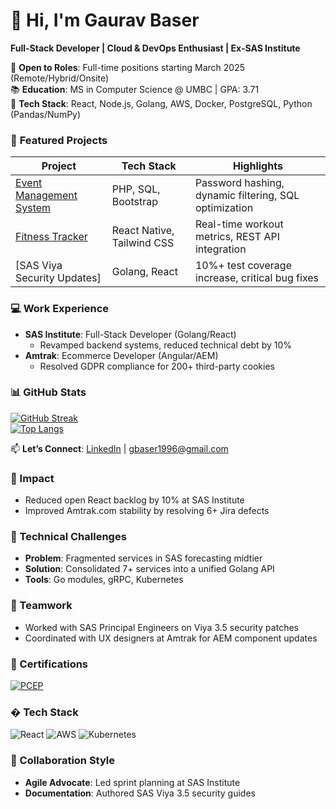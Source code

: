 # 👋 Hi, I'm Gaurav Baser  
**Full-Stack Developer | Cloud & DevOps Enthusiast | Ex-SAS Institute**  

💼 **Open to Roles**: Full-time positions starting March 2025 (Remote/Hybrid/Onsite)  
📚 **Education**: MS in Computer Science @ UMBC | GPA: 3.71  
🔧 **Tech Stack**: React, Node.js, Golang, AWS, Docker, PostgreSQL, Python (Pandas/NumPy)  

### 🚀 **Featured Projects**  
| Project | Tech Stack | Highlights |  
|---------|------------|------------|  
| [Event Management System](https://github.com/gaurav34-dev/Event-Management-System) | PHP, SQL, Bootstrap | Password hashing, dynamic filtering, SQL optimization |  
| [Fitness Tracker](https://github.com/gaurav34-dev/fitness-project)| React Native, Tailwind CSS | Real-time workout metrics, REST API integration |  
| [SAS Viya Security Updates] | Golang, React | 10%+ test coverage increase, critical bug fixes |  

### 💻 **Work Experience**  
- **SAS Institute**: Full-Stack Developer (Golang/React)  
  - Revamped backend systems, reduced technical debt by 10%  
- **Amtrak**: Ecommerce Developer (Angular/AEM)  
  - Resolved GDPR compliance for 200+ third-party cookies  

### 📊 **GitHub Stats**  
[![GitHub Streak](https://streak-stats.demolab.com?user=gaurav34-dev&theme=dark)](https://git.io/streak-stats)  
[![Top Langs](https://github-readme-stats.vercel.app/api/top-langs/?username=gaurav34-dev&layout=compact&theme=vision-friendly-dark)](https://github.com/gaurav34-dev)

📫 **Let’s Connect**: [LinkedIn](https://www.linkedin.com/in/gaurav-baser-920757355/) | gbaser1996@gmail.com 

### 🎯 Impact  
- Reduced open React backlog by 10% at SAS Institute  
- Improved Amtrak.com stability by resolving 6+ Jira defects 

### 🔧 Technical Challenges  
- **Problem**: Fragmented services in SAS forecasting midtier  
- **Solution**: Consolidated 7+ services into a unified Golang API  
- **Tools**: Go modules, gRPC, Kubernetes 

### 👥 Teamwork  
- Worked with SAS Principal Engineers on Viya 3.5 security patches  
- Coordinated with UX designers at Amtrak for AEM component updates 

### 📜 Certifications  
[![PCEP](https://img.shields.io/badge/Python-PCEP%20Certified-yellow)](https://www.credly.com/badges/45e0ecd5-026c-4dcb-bce0-814f112831af)  

### �️ Tech Stack  
![React](https://img.shields.io/badge/-React-61DAFB?logo=react&logoColor=black)
![AWS](https://img.shields.io/badge/AWS-232F3E?logo=amazon-aws)
![Kubernetes](https://img.shields.io/badge/-Kubernetes-326CE5?logo=kubernetes)

### 🤝 Collaboration Style  
- **Agile Advocate**: Led sprint planning at SAS Institute  
- **Documentation**: Authored SAS Viya 3.5 security guides  


